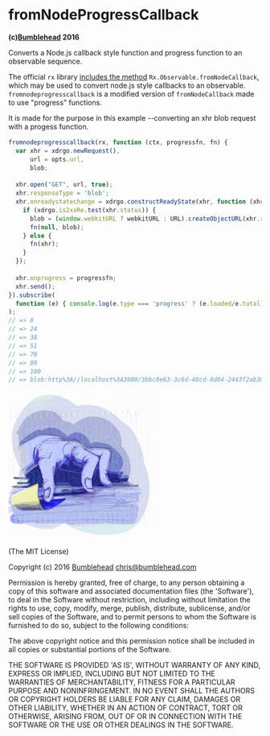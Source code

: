 fromNodeProgressCallback
========================
**(c)[Bumblehead][0] 2016**

Converts a Node.js callback style function and progress function to an observable sequence.

The official `rx` library [includes the method][1] `Rx.Observable.fromNodeCallback`, which may be used to convert node.js style callbacks to an observable. `fromnodeprogresscallback` is a modified version of `fromNodeCallback` made to use "progress" functions.

It is made for the purpose in this example --converting an xhr blob request with a progess function.

```javascript
fromnodeprogresscallback(rx, function (ctx, progressfn, fn) {
  var xhr = xdrgo.newRequest(),
      url = opts.url,
      blob;

  xhr.open("GET", url, true);
  xhr.responseType = 'blob';
  xhr.onreadystatechange = xdrgo.constructReadyState(xhr, function (xhr) {
    if (xdrgo.is2xxRe.test(xhr.status)) {
      blob = (window.webkitURL ? webkitURL : URL).createObjectURL(xhr.response);
      fn(null, blob);
    } else {
      fn(xhr);
    }
  });

  xhr.onprogress = progressfn;
  xhr.send();
}).subscribe(
  function (e) { console.log(e.type === 'progress' ? (e.loaded/e.total) * 100 : e); }
);
// => 8
// => 24
// => 38
// => 51
// => 70
// => 89
// => 100
// => blob:http%3A//localhost%3A3000/3bbc0e63-3c6d-48cd-8d84-2443f2ab38a6
```

[0]: http://www.bumblehead.com                            "bumblehead"
[1]: https://github.com/Reactive-Extensions/RxJS/blob/master/src/core/linq/observable/fromnodecallback.js

![scrounge](https://github.com/iambumblehead/scroungejs/raw/master/img/hand.png)

(The MIT License)

Copyright (c) 2016 [Bumblehead][0] <chris@bumblehead.com>

Permission is hereby granted, free of charge, to any person obtaining a copy of this software and associated documentation files (the 'Software'), to deal in the Software without restriction, including without limitation the rights to use, copy, modify, merge, publish, distribute, sublicense, and/or sell copies of the Software, and to permit persons to whom the Software is furnished to do so, subject to the following conditions:

The above copyright notice and this permission notice shall be included in all copies or substantial portions of the Software.

THE SOFTWARE IS PROVIDED 'AS IS', WITHOUT WARRANTY OF ANY KIND, EXPRESS OR IMPLIED, INCLUDING BUT NOT LIMITED TO THE WARRANTIES OF MERCHANTABILITY, FITNESS FOR A PARTICULAR PURPOSE AND NONINFRINGEMENT. IN NO EVENT SHALL THE AUTHORS OR COPYRIGHT HOLDERS BE LIABLE FOR ANY CLAIM, DAMAGES OR OTHER LIABILITY, WHETHER IN AN ACTION OF CONTRACT, TORT OR OTHERWISE, ARISING FROM, OUT OF OR IN CONNECTION WITH THE SOFTWARE OR THE USE OR OTHER DEALINGS IN THE SOFTWARE.
   
